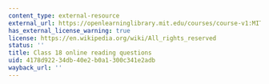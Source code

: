 ```yaml
---
content_type: external-resource
external_url: https://openlearninglibrary.mit.edu/courses/course-v1:MITx+18.05r_10+2022_Summer/courseware/week10/class18/2?activate_block_id=block-v1%3AMITx%2B18.05r_10%2B2022_Summer%2Btype%40vertical%2Bblock%40class18-rq1-vertical
has_external_license_warning: true
license: https://en.wikipedia.org/wiki/All_rights_reserved
status: ''
title: Class 18 online reading questions
uid: 4178d922-34db-40e2-b0a1-300c341e2adb
wayback_url: ''
---
```

